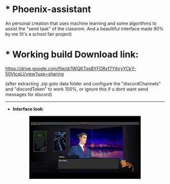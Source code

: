 # * Phoenix-assistant
An personal creation that uses machine learning and some algorithms to assist the "send task" of the classrom. And a beaultiful interface made 90% by me 
(It's a school fair project)


# * Working build Download link:
https://drive.google.com/file/d/1WQKTqsBYFDRxf7YIhryYCkY-50VtcqLl/view?usp=sharing

(after extracting .zip goto data folder and configure the "discordChannels" and "discordToken" to work 100%, or ignore this if u dont want send messages for discord)

----------------------
- **Interface look**:
<p align="center"><img src="https://github.com/bielbritob/Phoenix-assistant/blob/b13c5180d6f3ad240ac98da678513f595e0934a2/phoenixgif.gif" width="70%" /></p>
